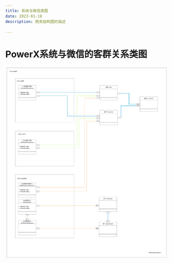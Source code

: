 ```yaml
---
title: 系统与微信类图
date: 2023-01-18
description: 商务结构图的描述

---
```




# PowerX系统与微信的客群关系类图

![](../../images/cls_diag_ee_to_cust.png)


